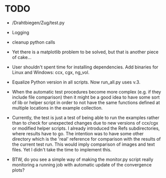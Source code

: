 # TODO

- /Drahtbiegen/Zug/test.py

- Logging

- cleanup python calls

- Yet there is a matplotlib problem to be solved, but that is another piece of cake...

- User shouldn't spent time for installing dependencies. Add binaries for Linux and Windows: ccx, cgx, ng_vol.

- Equalize Python version in all scripts. Now run_all.py uses v.3.

- When the automatic test procedures become more complex (e.g. if they include file comparison) then it might be a good idea to have some sort of lib or helper script in order to not have the same functions defined at multiple locations in the example collection.

- Currently, the test is just a test of being able to run the examples rather than to check for unexpected changes due to new versions of ccx/cgx or modified helper scripts. I already introduced the Refs subdirectories, where results have to go. The intention was to have some other directory which is the 'real' reference for comparison with the results of the current test run. This would imply comparison of images and text files. Yet I didn't take the time to implement this.

- BTW, do you see a simple way of making the monitor.py script really monitoring a running job with automatic update of the convergence plots?